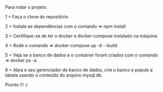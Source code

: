 Para rodar o projeto.

1 = Faça o clone do repositório

2 = Instale as dependências com o comando => npm install

3 = Certifique-se de ter o docker e docker-compose instalado na máquina

4 = Rode o comando => docker-compose up -d --build

5 = Veja se o banco de dados e o container foram criados com o comando => docker ps -a

6 = Abra o seu gerenciador de banco de dados, crie o banco e popule a tabela usando o conteúdo do arquivo mysql.db.
 
 Pronto !!! :)
